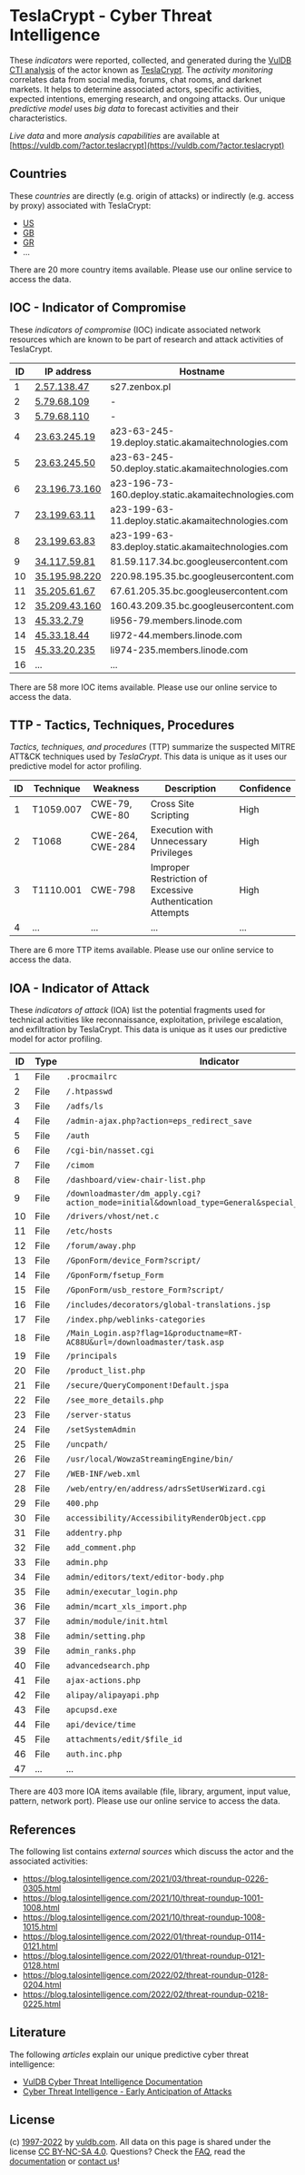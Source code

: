 # TeslaCrypt - Cyber Threat Intelligence

These _indicators_ were reported, collected, and generated during the [VulDB CTI analysis](https://vuldb.com/?kb.cti) of the actor known as [TeslaCrypt](https://vuldb.com/?actor.teslacrypt). The _activity monitoring_ correlates data from social media, forums, chat rooms, and darknet markets. It helps to determine associated actors, specific activities, expected intentions, emerging research, and ongoing attacks. Our unique _predictive model_ uses _big data_ to forecast activities and their characteristics.

_Live data_ and more _analysis capabilities_ are available at [https://vuldb.com/?actor.teslacrypt](https://vuldb.com/?actor.teslacrypt)

## Countries

These _countries_ are directly (e.g. origin of attacks) or indirectly (e.g. access by proxy) associated with TeslaCrypt:

* [US](https://vuldb.com/?country.us)
* [GB](https://vuldb.com/?country.gb)
* [GR](https://vuldb.com/?country.gr)
* ...

There are 20 more country items available. Please use our online service to access the data.

## IOC - Indicator of Compromise

These _indicators of compromise_ (IOC) indicate associated network resources which are known to be part of research and attack activities of TeslaCrypt.

ID | IP address | Hostname | Campaign | Confidence
-- | ---------- | -------- | -------- | ----------
1 | [2.57.138.47](https://vuldb.com/?ip.2.57.138.47) | s27.zenbox.pl | - | High
2 | [5.79.68.109](https://vuldb.com/?ip.5.79.68.109) | - | - | High
3 | [5.79.68.110](https://vuldb.com/?ip.5.79.68.110) | - | - | High
4 | [23.63.245.19](https://vuldb.com/?ip.23.63.245.19) | a23-63-245-19.deploy.static.akamaitechnologies.com | - | High
5 | [23.63.245.50](https://vuldb.com/?ip.23.63.245.50) | a23-63-245-50.deploy.static.akamaitechnologies.com | - | High
6 | [23.196.73.160](https://vuldb.com/?ip.23.196.73.160) | a23-196-73-160.deploy.static.akamaitechnologies.com | - | High
7 | [23.199.63.11](https://vuldb.com/?ip.23.199.63.11) | a23-199-63-11.deploy.static.akamaitechnologies.com | - | High
8 | [23.199.63.83](https://vuldb.com/?ip.23.199.63.83) | a23-199-63-83.deploy.static.akamaitechnologies.com | - | High
9 | [34.117.59.81](https://vuldb.com/?ip.34.117.59.81) | 81.59.117.34.bc.googleusercontent.com | - | Medium
10 | [35.195.98.220](https://vuldb.com/?ip.35.195.98.220) | 220.98.195.35.bc.googleusercontent.com | - | Medium
11 | [35.205.61.67](https://vuldb.com/?ip.35.205.61.67) | 67.61.205.35.bc.googleusercontent.com | - | Medium
12 | [35.209.43.160](https://vuldb.com/?ip.35.209.43.160) | 160.43.209.35.bc.googleusercontent.com | - | Medium
13 | [45.33.2.79](https://vuldb.com/?ip.45.33.2.79) | li956-79.members.linode.com | - | High
14 | [45.33.18.44](https://vuldb.com/?ip.45.33.18.44) | li972-44.members.linode.com | - | High
15 | [45.33.20.235](https://vuldb.com/?ip.45.33.20.235) | li974-235.members.linode.com | - | High
16 | ... | ... | ... | ...

There are 58 more IOC items available. Please use our online service to access the data.

## TTP - Tactics, Techniques, Procedures

_Tactics, techniques, and procedures_ (TTP) summarize the suspected MITRE ATT&CK techniques used by _TeslaCrypt_. This data is unique as it uses our predictive model for actor profiling.

ID | Technique | Weakness | Description | Confidence
-- | --------- | -------- | ----------- | ----------
1 | T1059.007 | CWE-79, CWE-80 | Cross Site Scripting | High
2 | T1068 | CWE-264, CWE-284 | Execution with Unnecessary Privileges | High
3 | T1110.001 | CWE-798 | Improper Restriction of Excessive Authentication Attempts | High
4 | ... | ... | ... | ...

There are 6 more TTP items available. Please use our online service to access the data.

## IOA - Indicator of Attack

These _indicators of attack_ (IOA) list the potential fragments used for technical activities like reconnaissance, exploitation, privilege escalation, and exfiltration by TeslaCrypt. This data is unique as it uses our predictive model for actor profiling.

ID | Type | Indicator | Confidence
-- | ---- | --------- | ----------
1 | File | `.procmailrc` | Medium
2 | File | `/.htpasswd` | Medium
3 | File | `/adfs/ls` | Medium
4 | File | `/admin-ajax.php?action=eps_redirect_save` | High
5 | File | `/auth` | Low
6 | File | `/cgi-bin/nasset.cgi` | High
7 | File | `/cimom` | Low
8 | File | `/dashboard/view-chair-list.php` | High
9 | File | `/downloadmaster/dm_apply.cgi?action_mode=initial&download_type=General&special_cgi=get_language` | High
10 | File | `/drivers/vhost/net.c` | High
11 | File | `/etc/hosts` | Medium
12 | File | `/forum/away.php` | High
13 | File | `/GponForm/device_Form?script/` | High
14 | File | `/GponForm/fsetup_Form` | High
15 | File | `/GponForm/usb_restore_Form?script/` | High
16 | File | `/includes/decorators/global-translations.jsp` | High
17 | File | `/index.php/weblinks-categories` | High
18 | File | `/Main_Login.asp?flag=1&productname=RT-AC88U&url=/downloadmaster/task.asp` | High
19 | File | `/principals` | Medium
20 | File | `/product_list.php` | High
21 | File | `/secure/QueryComponent!Default.jspa` | High
22 | File | `/see_more_details.php` | High
23 | File | `/server-status` | High
24 | File | `/setSystemAdmin` | High
25 | File | `/uncpath/` | Medium
26 | File | `/usr/local/WowzaStreamingEngine/bin/` | High
27 | File | `/WEB-INF/web.xml` | High
28 | File | `/web/entry/en/address/adrsSetUserWizard.cgi` | High
29 | File | `400.php` | Low
30 | File | `accessibility/AccessibilityRenderObject.cpp` | High
31 | File | `addentry.php` | Medium
32 | File | `add_comment.php` | High
33 | File | `admin.php` | Medium
34 | File | `admin/editors/text/editor-body.php` | High
35 | File | `admin/executar_login.php` | High
36 | File | `admin/mcart_xls_import.php` | High
37 | File | `admin/module/init.html` | High
38 | File | `admin/setting.php` | High
39 | File | `admin_ranks.php` | High
40 | File | `advancedsearch.php` | High
41 | File | `ajax-actions.php` | High
42 | File | `alipay/alipayapi.php` | High
43 | File | `apcupsd.exe` | Medium
44 | File | `api/device/time` | High
45 | File | `attachments/edit/$file_id` | High
46 | File | `auth.inc.php` | Medium
47 | ... | ... | ...

There are 403 more IOA items available (file, library, argument, input value, pattern, network port). Please use our online service to access the data.

## References

The following list contains _external sources_ which discuss the actor and the associated activities:

* https://blog.talosintelligence.com/2021/03/threat-roundup-0226-0305.html
* https://blog.talosintelligence.com/2021/10/threat-roundup-1001-1008.html
* https://blog.talosintelligence.com/2021/10/threat-roundup-1008-1015.html
* https://blog.talosintelligence.com/2022/01/threat-roundup-0114-0121.html
* https://blog.talosintelligence.com/2022/01/threat-roundup-0121-0128.html
* https://blog.talosintelligence.com/2022/02/threat-roundup-0128-0204.html
* https://blog.talosintelligence.com/2022/02/threat-roundup-0218-0225.html

## Literature

The following _articles_ explain our unique predictive cyber threat intelligence:

* [VulDB Cyber Threat Intelligence Documentation](https://vuldb.com/?kb.cti)
* [Cyber Threat Intelligence - Early Anticipation of Attacks](https://www.scip.ch/en/?labs.20201022)

## License

(c) [1997-2022](https://vuldb.com/?kb.changelog) by [vuldb.com](https://vuldb.com/?kb.about). All data on this page is shared under the license [CC BY-NC-SA 4.0](https://creativecommons.org/licenses/by-nc-sa/4.0/). Questions? Check the [FAQ](https://vuldb.com/?kb.faq), read the [documentation](https://vuldb.com/?kb) or [contact us](https://vuldb.com/?contact)!
